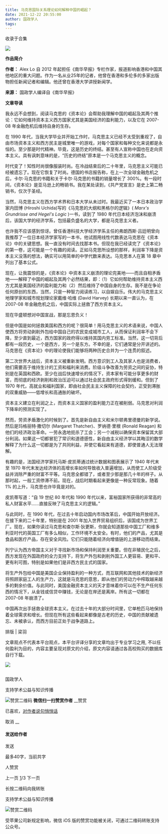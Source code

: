 ```yaml
---
title: 马克思国际关系理论如何解释中国的崛起？
date: 2021-12-22 20:55:00
author: 国政学人
tags: 
---
```



收录于合集

![](/images/337/2.gif)

  

**作品简介**

 **作者：** Alex Lo 自 2012
年起担任《南华早报》专栏作家，报道影响香港和中国其他地区的重大问题。作为一名从业25年的记者，他曾在香港和多伦多的多家出版物担任新闻记者和编辑。他还曾在香港大学讲授新闻学。

 **来源：** 国政学人编译自《南华早报》

  

 **文章导读**

  

我永远不会想到，阅读马克思的《资本论》会帮助我理解中国的崛起及其两个推论：它如何维持资本主义西方国家尤其是美国经济的盈利能力，以及它在 2007-08
年金融危机后维持自身的生存。

  

在 1990
年代，当我大学毕业并开始工作时，马克思主义已经不太受到重视了，自由市场资本主义和西方民主是城里唯一的游戏，对每个国家和每种文化来说都是永恒的。至少那是时代精神。毕竟，这是历史的终结。甚至有人宣称中国也在走向资本主义。具有讽刺意味的是，“历史的终结”原本是一个马克思主义的概念。

  

时代变了！知性时尚很像服装时尚。在冷战结束后的二十年里，马克思主义可能已经被遗忘了。现在它恢复了时尚。德国的书店报告称，在上一次全球金融危机之后，卡尔·马克思的书籍和关于卡尔·马克思的书籍的销量增长了
300%。有一段时间，《资本论》是亚马逊上的畅销书。我在某处读到，《共产党宣言》是史上第二畅销书，仅次于圣经。

  

当然，马克思主义在西方学术界和日本大学从未过时。我最近买了一本日本政治学家内田博 (Hiroshi Uchida)写的《马克思的大纲和黑格尔的逻辑》(
_Marx's Grundrisse and Hegel's Logic_ )一书，读到了 1980
年代日本经济泡沫和崩溃后，该国大学的经济学系，包括最负盛名的大学，都是马克思主义者。

  

也许我不应该感到惊讶。曾任香港科技大学经济学系主任的弗朗西斯·吕廷明曾向我推荐了一位日本经济学家写的一本书，他试图用线性代数表达马克思在《资本论》中的关键思想。我一直没有时间去找那本书。但现在我已经读完了《资本论》的第一卷，这可能是一个有趣的阅读。正如马克思所设想的那样，利润率下降是资本主义没落的想法，确实可以用简单的中学代数来表达。马克思本人在第
18 章中列出了基本公式。

  

现在，让我震惊的是，《资本论》中资本主义崩溃的理论完美地——而且自相矛盾地——解释了中国的崛起及其两个必然结果，即：（1）它如何帮助维持资本主义西方尤其是美国经济的盈利能力和（2）然后维持了中国自身的生存。我不是在争论任何原创的东西，当然，只是一种智力阅读练习，以自娱自乐。伟大的马克思主义地理学家和城市规划理论家戴维·哈维
(David Harvey) 长期以来一直认为，在 2007-08 年金融危机之后，中国实际上拯救了西方资本主义。

  

现在华盛顿想对中国宣战，那是忘恩负义！

  

但是中国是如何拯救美国和西方的呢？很简单！用马克思主义的术语来说，中国人使西方将劳动剥削外包给中国自己的农民变成城市工人，从而保证利润率不会下降，至少直到最近，西方国家的政府得以维持其国内劳工标准。当然，这一切背后都有一段历史，一个是西方，另一个是东方。不幸的是，它们通常是分开讲述的。马克思在《资本论》中的理论使我们能够将两种历史合并为一个连贯的叙述。

  

第二次世界大战后，资本主义被重新发明。西方意识到工人及其家人也是消费者，他们需要高于维持生计的工资和福利来消费。阶级斗争改善为劳资之间的妥协，特别是在英国和西欧。至少在战后快速增长的情况下，资本家有可能分享更多的财富，而彻底的经济剥削和政治压迫可以通过社会民主政府形式得到缓和。但到了1970
年代，高就业和福利国家，即由社会民主主义保障的社会契约，正受到滞胀的双重威胁——低增长和高通胀的破坏。

  

资本主义建立在利润之上，而资本主义国家的盈利能力正在被削弱。马克思对利润下降率的预测实现了。

  

然而，劳资矛盾激化的时候到了。首先是新自由主义和米尔顿弗里德曼的新学说。然后是玛格丽特·撒切尔 (Margaret Thatcher)、罗纳德·里根
(Ronald Reagan)
和他们的经济政治革命。一劳永逸地扼杀了工会；另一个减税以确保资本保留其大部分利润。如果这一切都冒犯了常识和道德感性，新自由主义经济学以其晦涩的数学解释了为什么这一切都是为了共同利益，并使它看起来有道德，即使普通人无法理解。

  

有趣的是，法国经济学家托马斯·皮凯蒂通过统计数据和图表展示了 1940 年代末至 1970
年代末发达经济体的高增长率如何导致收入普遍增加，从而使工人阶级受益并消除严重的财富不平等。马克思全都错了，或者至少那是那几十年的样子。从那时起，一般工资停滞不前。现在，战后时期看起来更像是一种反常现象。随着
1% 的上升，马克思也许毕竟是对的。

  

皮凯蒂写道：“自 19 世纪 80 年代和 1990 年代以来，富裕国家所获得的非常高的私人财富水平……直接反映了马克思主义的逻辑。”

  

与此同时，在 1990 年代，在过去十年启动国内市场改革后，中国开始开放经济。在接下来的二十年里，特别是在 2001
年加入世界贸易组织后，该国成为世界工厂。现在，如果你读过马克思和查尔斯·狄更斯，你就会知道那些中国工厂和维多利亚时代的英国工厂有多么相似，工作环境不太安全。有时，他们的产品，尤其是食品和医疗产品，存在安全风险。它们只能随着经济向增值链的上游移动而结束。

  

列宁认为西方帝国主义对于寻找新市场和保持利润至关重要。但在非殖民化之后，西方发现在外国政府的全力支持下，将生产外包和剥削外国工人更容易、更和平、更有利可图，特别是如果他们是非西方民主式的国家。

  

将生产外包给中国是美国企业保持盈利的一种方式，而互联网和其他技术的新经济将照顾家庭工人的生产力，这就是马克思的意思，即从他们的劳动力中榨取越来越多的剩余价值。与此同时，美国金融资本主义的天才意味着你可以在不生产任何东西的情况下，从金钱或信贷中赚钱，无论是在岸还是离岸。所有这一切都在
2007-08 年崩溃了。

  

中国再次出手拯救全球资本主义。在过去十年的大部分时间里，它单枪匹马地保持着全球需求和增长。但现在所有这些看起来都像是古老的历史，中国的贡献被遗忘、未被承认，而西方目前正处于战争道路上。

  

排版 | 梁羽

文章观点不代表本平台观点，本平台评译分享的文章均出于专业学习之用, 不以任何盈利为目的，内容主要呈现对原文的介绍，原文内容请通过各高校购买的数据库自行下载。

![](/images/337/3.gif)

![]()

国政学人

支持学术公益与知识传播

![赞赏二维码]() **微信扫一扫赞赏作者** __赞赏

已喜欢，[对作者说句悄悄话](javascript:;)

取消 __

#### 发送给作者

发送

最多40字，当前共字

[](javascript:;) 人赞赏

上一页 [1](javascript:;)/3 下一页

长按二维码向我转账

支持学术公益与知识传播

![赞赏二维码]()

受苹果公司新规定影响，微信 iOS 版的赞赏功能被关闭，可通过二维码转账支持公众号。

